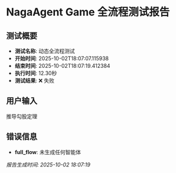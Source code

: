 # NagaAgent Game 全流程测试报告

## 测试概要
- **测试名称**: 动态全流程测试
- **开始时间**: 2025-10-02T18:07:07.115938
- **结束时间**: 2025-10-02T18:07:19.412384
- **执行时间**: 12.30秒
- **测试结果**: ❌ 失败

## 用户输入
推导勾股定理

## 错误信息
- **full_flow**: 未生成任何智能体

*报告生成时间: 2025-10-02 18:07:19*
